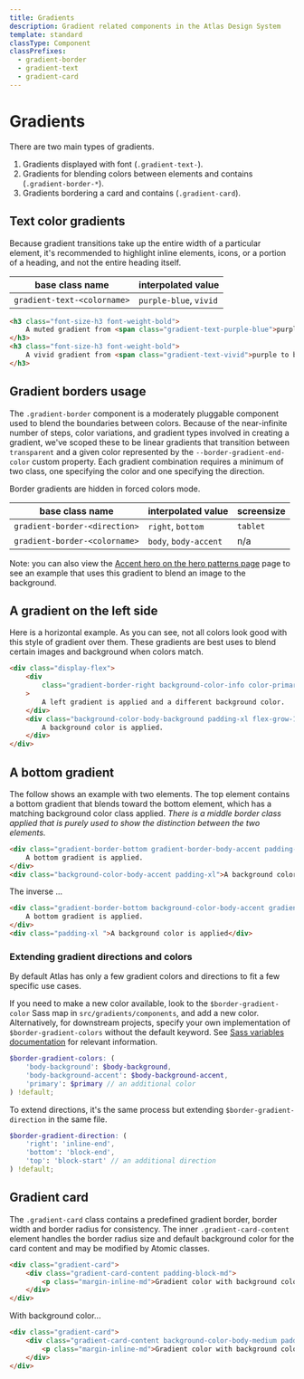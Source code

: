 ```yaml
---
title: Gradients
description: Gradient related components in the Atlas Design System
template: standard
classType: Component
classPrefixes:
  - gradient-border
  - gradient-text
  - gradient-card
---
```


# Gradients

There are two main types of gradients.

1. Gradients displayed with font (`.gradient-text-`).
2. Gradients for blending colors between elements and contains (`.gradient-border-*`).
3. Gradients bordering a card and contains (`.gradient-card`).

## Text color gradients

Because gradient transitions take up the entire width of a particular element, it's recommended to highlight inline elements, icons, or a portion of a heading, and not the entire heading itself.

| base class name             | interpolated value     |
| --------------------------- | ---------------------- |
| `gradient-text-<colorname>` | `purple-blue`, `vivid` |

```html
<h3 class="font-size-h3 font-weight-bold">
	A muted gradient from <span class="gradient-text-purple-blue">purple to blue</span>
</h3>
<h3 class="font-size-h3 font-weight-bold">
	A vivid gradient from <span class="gradient-text-vivid">purple to blue</span>
</h3>
```

## Gradient borders usage

The `.gradient-border` component is a moderately pluggable component used to blend the boundaries between colors. Because of the near-infinite number of steps, color variations, and gradient types involved in creating a gradient, we've scoped these to be linear gradients that transition between `transparent` and a given color represented by the `--border-gradient-end-color` custom property. Each gradient combination requires a minimum of two class, one specifying the color and one specifying the direction.

Border gradients are hidden in forced colors mode.

| base class name               | interpolated value    | screensize |
| ----------------------------- | --------------------- | ---------- |
| `gradient-border-<direction>` | `right`, `bottom`     | `tablet`   |
| `gradient-border-<colorname>` | `body`, `body-accent` | n/a        |

Note: you can also view the [Accent hero on the hero patterns page](../patterns/hero.md) page to see an example that uses this gradient to blend an image to the background.

## A gradient on the left side

Here is a horizontal example. As you can see, not all colors look good with this style of gradient over them. These gradients are best uses to blend certain images and background when colors match.

```html
<div class="display-flex">
	<div
		class="gradient-border-right background-color-info color-primary-invert gradient-border-body padding-xl flex-grow-1"
	>
		A left gradient is applied and a different background color.
	</div>
	<div class="background-color-body-background padding-xl flex-grow-1">
		A background color is applied.
	</div>
</div>
```

## A bottom gradient

The follow shows an example with two elements. The top element contains a bottom gradient that blends toward the bottom element, which has a matching background color class applied. _There is a middle border class applied that is purely used to show the distinction between the two elements._

```html
<div class="gradient-border-bottom gradient-border-body-accent padding-xl">
	A bottom gradient is applied.
</div>
<div class="background-color-body-accent padding-xl">A background color is applied</div>
```

The inverse ...

```html
<div class="gradient-border-bottom background-color-body-accent gradient-border-body padding-xl">
	A bottom gradient is applied.
</div>
<div class="padding-xl ">A background color is applied</div>
```

### Extending gradient directions and colors

By default Atlas has only a few gradient colors and directions to fit a few specific use cases.

If you need to make a new color available, look to the `$border-gradient-color` Sass map in `src/gradients/components`, and add a new color. Alternatively, for downstream projects, specify your own implementation of `$border-gradient-colors` without the default keyword. See [Sass variables documentation](https://sass-lang.com/documentation/variables#advanced-variable-functions) for relevant information.

```scss
$border-gradient-colors: (
	'body-background': $body-background,
	'body-background-accent': $body-background-accent,
	'primary': $primary // an additional color
) !default;
```

To extend directions, it's the same process but extending `$border-gradient-direction` in the same file.

```scss
$border-gradient-direction: (
	'right': 'inline-end',
	'bottom': 'block-end',
	'top': 'block-start' // an additional direction
) !default;
```

## Gradient card

The `.gradient-card` class contains a predefined gradient border, border width and border radius for consistency. The inner `.gradient-card-content` element handles the border radius size and default background color for the card content and may be modified by Atomic classes.

```html
<div class="gradient-card">
	<div class="gradient-card-content padding-block-md">
		<p class="margin-inline-md">Gradient color with background color</p>
	</div>
</div>
```

With background color...

```html
<div class="gradient-card">
	<div class="gradient-card-content background-color-body-medium padding-block-md">
		<p class="margin-inline-md">Gradient color with background color</p>
	</div>
</div>
```
